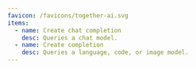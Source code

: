```yaml
---
favicon: /favicons/together-ai.svg
items:
  - name: Create chat completion
    desc: Queries a chat model.
  - name: Create completion
    desc: Queries a language, code, or image model.
---
```


<script setup>
  import CustomListing from '../../components/CustomListing.vue'
</script>

<CustomListing />
